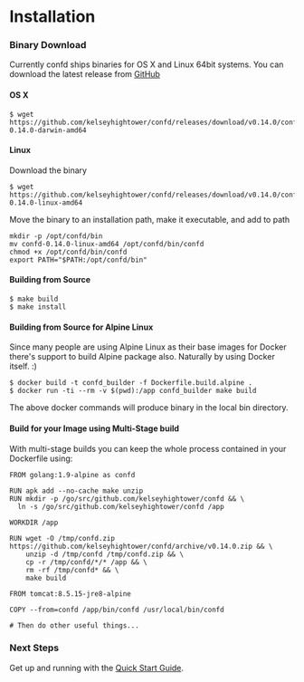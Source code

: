 # Installation

### Binary Download

Currently confd ships binaries for OS X and Linux 64bit systems. You can download the latest release from [GitHub](https://github.com/kelseyhightower/confd/releases)

#### OS X

```
$ wget https://github.com/kelseyhightower/confd/releases/download/v0.14.0/confd-0.14.0-darwin-amd64
```

#### Linux

Download the binary
```
$ wget https://github.com/kelseyhightower/confd/releases/download/v0.14.0/confd-0.14.0-linux-amd64
```
Move the binary to an installation path, make it executable, and add to path
```
mkdir -p /opt/confd/bin
mv confd-0.14.0-linux-amd64 /opt/confd/bin/confd
chmod +x /opt/confd/bin/confd
export PATH="$PATH:/opt/confd/bin"
```

#### Building from Source

```
$ make build
$ make install
```

#### Building from Source for Alpine Linux

Since many people are using Alpine Linux as their base images for Docker there's support to build Alpine package also. Naturally by using Docker itself. :)

```
$ docker build -t confd_builder -f Dockerfile.build.alpine .
$ docker run -ti --rm -v $(pwd):/app confd_builder make build
```
The above docker commands will produce binary in the local bin directory.

#### Build for your Image using Multi-Stage build

With multi-stage builds you can keep the whole process contained in your Dockerfile using:

```
FROM golang:1.9-alpine as confd

RUN apk add --no-cache make unzip
RUN mkdir -p /go/src/github.com/kelseyhightower/confd && \
  ln -s /go/src/github.com/kelseyhightower/confd /app

WORKDIR /app

RUN wget -O /tmp/confd.zip https://github.com/kelseyhightower/confd/archive/v0.14.0.zip && \
    unzip -d /tmp/confd /tmp/confd.zip && \
    cp -r /tmp/confd/*/* /app && \
    rm -rf /tmp/confd* && \
    make build

FROM tomcat:8.5.15-jre8-alpine

COPY --from=confd /app/bin/confd /usr/local/bin/confd

# Then do other useful things...
```

### Next Steps

Get up and running with the [Quick Start Guide](quick-start-guide.md).
